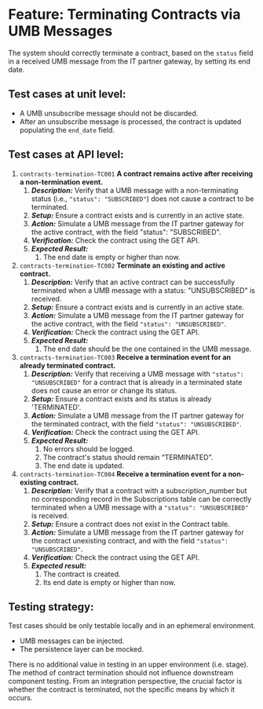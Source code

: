 # **Feature: Terminating Contracts via UMB Messages**

The system should correctly terminate a contract, based on the `status` field in a received UMB message from the IT partner gateway, by setting its end date.

## **Test cases at unit level:**

* A UMB unsubscribe message should not be discarded.
* After an unsubscribe message is processed, the contract is updated populating the `end_date` field.

## **Test cases at API level:**

1. `contracts-termination-TC001` **A contract remains active after receiving a non-termination event.**
    1. ***Description:*** Verify that a UMB message with a non-terminating status (i.e., `"status": "SUBSCRIBED"`) does not cause a contract to be terminated.
    2. ***Setup:*** Ensure a contract exists and is currently in an active state.
    3. ***Action:*** Simulate a UMB message from the IT partner gateway for the active contract, with the field "status": "SUBSCRIBED".
    4. ***Verification:*** Check the contract using the GET API.
    5. ***Expected Result:***
        1. The end date is empty or higher than now.
2. `contracts-termination-TC002` **Terminate an existing and active contract.**
    1. ***Description:*** Verify that an active contract can be successfully terminated when a UMB message with a status: "UNSUBSCRIBED" is received.
    2. ***Setup:*** Ensure a contract exists and is currently in an active state.
    3. ***Action:*** Simulate a UMB message from the IT partner gateway for the active contract, with the field `"status": "UNSUBSCRIBED"`.
    4. ***Verification:*** Check the contract using the GET API.
    5. ***Expected Result:***
        1. The end date should be the one contained in the UMB message.
3. `contracts-termination-TC003` **Receive a termination event for an already terminated contract.**
    1. ***Description:*** Verify that receiving a UMB message with `"status": "UNSUBSCRIBED"` for a contract that is already in a terminated state does not cause an error or change its status.
    2. ***Setup:*** Ensure a contract exists and its status is already 'TERMINATED'.
    3. ***Action:*** Simulate a UMB message from the IT partner gateway for the terminated contract, with the field `"status": "UNSUBSCRIBED"`.
    4. ***Verification:*** Check the contract using the GET API.
    5. ***Expected Result:***
        1. No errors should be logged.
        2. The contract's status should remain “TERMINATED”.
        3. The end date is updated.
4. `contracts-termination-TC004` **Receive a termination event for a non-existing contract.**
    1. ***Description:*** Verify that a contract with a subscription\_number but no corresponding record in the Subscriptions table can be correctly terminated when a UMB message with a `"status": "UNSUBSCRIBED"` is received.
    2. ***Setup:*** Ensure a contract does not exist in the Contract table.
    3. ***Action:*** Simulate a UMB message from the IT partner gateway for the contract unexisting contract, and with the field `"status": "UNSUBSCRIBED"`.
    4. ***Verification:*** Check the contract using the GET API.
    5. ***Expected result:***
        1. The contract is created.
        2. Its end date is empty or higher than now.

## Testing strategy:

Test cases should be only testable locally and in an ephemeral environment.

* UMB messages can be injected.
* The persistence layer can be mocked.

There is no additional value in testing in an upper environment (i.e. stage). The method of contract termination should not influence downstream component testing. From an integration perspective, the crucial factor is whether the contract is terminated, not the specific means by which it occurs.
